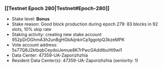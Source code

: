 ### [[Testnet Epoch 280|Testnet#Epoch-280]]
* Stake level: **Bonus**
* Stake reason: Good block production during epoch 279: 83 blocks in 92 slots, 10% skip rate
* Staking activity: creating new stake account 952pDrDGhmA3h2unBgHGbAijnkirCp1ggotpQ3kzeMPK
* Vote account address: 5s77Q8J2ktbqbCeydoiJemue8K7rPwcGAddtbuHt9wi1
* Data Center: 47359-UA-Zaporizhzhia
* Resident Data Center(s): 47359-UA-Zaporizhzhia (seniority: 1)
